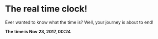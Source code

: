 # The real time clock!

Ever wanted to know what the time is? Well, your journey is about to end!

**The time is Nov 23, 2017, 00:24**